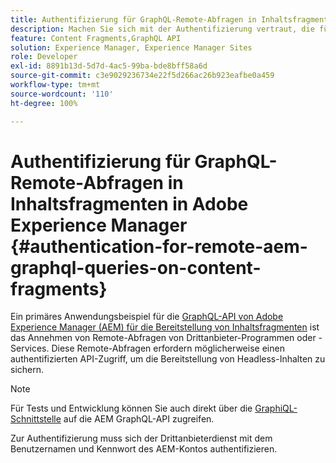 ```yaml
---
title: Authentifizierung für GraphQL-Remote-Abfragen in Inhaltsfragmenten in Adobe Experience Manager
description: Machen Sie sich mit der Authentifizierung vertraut, die für GraphQL-Remote-Abfragen in Adobe Experience Manager erforderlich ist, um die Bereitstellung von Headless-Inhalten zu sichern.
feature: Content Fragments,GraphQL API
solution: Experience Manager, Experience Manager Sites
role: Developer
exl-id: 8891b13d-5d7d-4ac5-99ba-bde8bff58a6d
source-git-commit: c3e9029236734e22f5d266ac26b923eafbe0a459
workflow-type: tm+mt
source-wordcount: '110'
ht-degree: 100%

---
```


# Authentifizierung für GraphQL-Remote-Abfragen in Inhaltsfragmenten in Adobe Experience Manager {#authentication-for-remote-aem-graphql-queries-on-content-fragments}

Ein primäres Anwendungsbeispiel für die [GraphQL-API von Adobe Experience Manager (AEM) für die Bereitstellung von Inhaltsfragmenten](/help/sites-developing/headless/graphql-api/graphql-api-content-fragments.md) ist das Annehmen von Remote-Abfragen von Drittanbieter-Programmen oder -Services. Diese Remote-Abfragen erfordern möglicherweise einen authentifizierten API-Zugriff, um die Bereitstellung von Headless-Inhalten zu sichern.

>[!NOTE]
>
>Für Tests und Entwicklung können Sie auch direkt über die [GraphiQL-Schnittstelle](/help/sites-developing/headless/graphql-api/graphql-api-content-fragments.md#graphiql-interface) auf die AEM GraphQL-API zugreifen.

Zur Authentifizierung muss sich der Drittanbieterdienst mit dem Benutzernamen und Kennwort des AEM-Kontos authentifizieren.

<!-- 6.5.10.0 - does this content/page need to be migrated? -->

<!--
For authentication the third-party service needs to [retrieve an Access Token](#retrieving-access-token), that can then be [used in the GraphQL Request](#use-access-token-in-graphql-request).

## Retrieving an Access Token {#retrieving-access-token}

See [Generating Access Tokens for Server Side APIs](/help/sites-developing/generating-access-tokens-for-server-side-apis.md) for full details.

## Using the Access Token in a GraphQL Request {#use-access-token-in-graphql-request}

For a third-party service to connect with an AEM instance it needs to have an *Access Token*. The service must then add this token to the `Authorization` header on the POST request. 

For example, a GraphQL Authorization Header:

```xml
Authorization: Bearer <access_token>
```

## Permission Requirements {#permission-requirements}

All requests made using the access token will actually be made *by the user account that generated the token*. 

This means that you need to check that the account has the permissions required to run GraphQL queries. 

You can check this by using GraphiQL on the local instance.
-->
